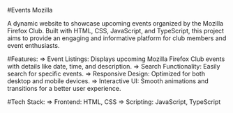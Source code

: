 #Events Mozilla

A dynamic website to showcase upcoming events organized by the Mozilla Firefox Club. Built with HTML, CSS, JavaScript, and TypeScript, this project aims to provide an engaging and informative platform for club members and event enthusiasts.

#Features:
=> Event Listings: Displays upcoming Mozilla Firefox Club events with details like date, time, and description.
=> Search Functionality: Easily search for specific events.
=> Responsive Design: Optimized for both desktop and mobile devices.
=> Interactive UI: Smooth animations and transitions for a better user experience.

#Tech Stack:
=> Frontend: HTML, CSS
=> Scripting: JavaScript, TypeScript
